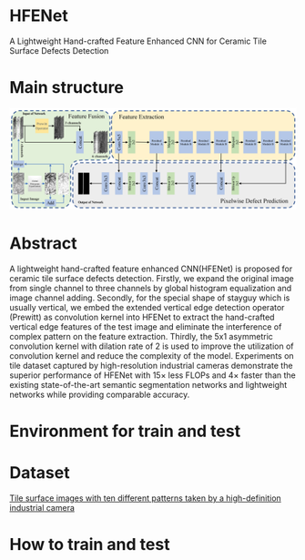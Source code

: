 # HFENet
A Lightweight Hand-crafted Feature Enhanced CNN for Ceramic Tile Surface Defects Detection

# Main structure
![image](https://github.com/RobotvisionLab/HFENet/blob/main/image/HFE_mainstructure.tif)

# Abstract
A lightweight hand-crafted feature enhanced CNN(HFENet) is proposed for ceramic tile surface defects detection. Firstly, we expand the original image from single channel to three channels by global histogram equalization and image channel adding. Secondly, for the special shape of stayguy which is usually vertical, we embed the extended vertical edge detection operator (Prewitt) as convolution kernel into HFENet to extract the hand-crafted vertical edge features of the test image and eliminate the interference of complex pattern on the feature extraction. Thirdly, the 5x1 asymmetric convolution kernel with dilation rate of 2 is used to improve the utilization of convolution kernel and reduce the complexity of the model. Experiments on tile dataset captured by high-resolution industrial cameras demonstrate the superior performance of HFENet with 15× less FLOPs and 4× faster than the existing state-of-the-art semantic segmentation networks and lightweight networks while providing comparable accuracy.

# Environment for train and test

# Dataset
[Tile surface images with ten different patterns taken by a high-definition industrial camera](https://drive.google.com/drive/folders/1jTbeV_5mdxmrTrLFHkldEjDmh3TmgNX_?usp=sharing)

# How to train and test
